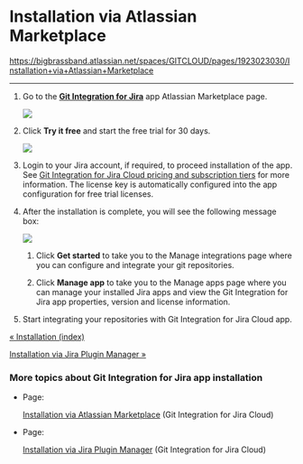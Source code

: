 # Installation via Atlassian Marketplace

<https://bigbrassband.atlassian.net/spaces/GITCLOUD/pages/1923023030/Installation+via+Atlassian+Marketplace>

* * *

1.  Go to the [**Git Integration for Jira**](https://marketplace.atlassian.com/apps/4984/git-integration-for-jira?tab=overview&hosting=cloud) [](https://marketplace.atlassian.com/plugins/com.xiplink.jira.git.jira_git_plugin)app Atlassian Marketplace page.
    
    ![](https://bigbrassband.atlassian.net/wiki/download/attachments/1923023030/gitcloud-new-installation-trial-buy(c).png?version=1&modificationDate=1630918527717&cacheVersion=1&api=v2)
    
2.  Click **Try it free** and start the free trial for 30 days.
    
    ![](https://bigbrassband.atlassian.net/wiki/download/attachments/1923023030/gitcloud-try-new-git-for-jira-cloud-app(c).png?version=1&modificationDate=1649991858199&cacheVersion=1&api=v2)
3.  Login to your Jira account, if required, to proceed installation of the app. See [Git Integration for Jira Cloud pricing and subscription tiers](https://marketplace.atlassian.com/apps/4984/git-integration-for-jira?hosting=cloud&tab=pricing) for more information. The license key is automatically configured into the app configuration for free trial licenses.
    
4.  After the installation is complete, you will see the following message box:
    
    ![](https://bigbrassband.atlassian.net/wiki/download/thumbnails/1923023030/gitcloud-installation-success-msg-balloon(c).png?version=1&modificationDate=1649991777354&cacheVersion=1&api=v2&width=375&height=136)
    1.  Click **Get started** to take you to the Manage integrations page where you can configure and integrate your git repositories.
        
    2.  Click **Manage app** to take you to the Manage apps page where you can manage your installed Jira apps and view the Git Integration for Jira app properties, version and license information.
        
5.  Start integrating your repositories with Git Integration for Jira Cloud app.
    

[« Installation (index)](/wiki/spaces/GITCLOUD/pages/1923023014/Installation)

[Installation via Jira Plugin Manager »](/wiki/spaces/GITCLOUD/pages/1923023056/Installation+via+Jira+Plugin+Manager)

### More topics about Git Integration for Jira app installation

*   Page:
    
    [Installation via Atlassian Marketplace](/wiki/spaces/GITCLOUD/pages/1923023030/Installation+via+Atlassian+Marketplace) (Git Integration for Jira Cloud)
    
*   Page:
    
    [Installation via Jira Plugin Manager](/wiki/spaces/GITCLOUD/pages/1923023056/Installation+via+Jira+Plugin+Manager) (Git Integration for Jira Cloud)
